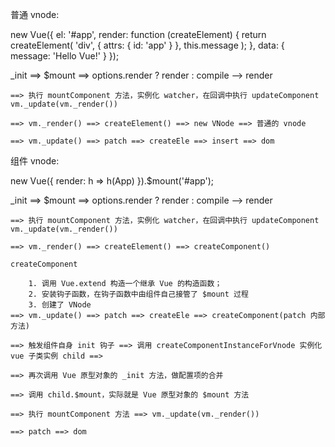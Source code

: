 普通 vnode:

new Vue({
    el: '#app',
    render: function (createElement) {
        return createElement(
            'div',
            {
                attrs: {
                    id: 'app'
                }
            },
            this.message
        );
    },
    data: {
        message: 'Hello Vue!'
    }
});

_init ==> $mount 
    ==> options.render ? render : compile --> render

    ==> 执行 mountComponent 方法，实例化 watcher，在回调中执行 updateComponent vm._update(vm._render())

    ==> vm._render() ==> createElement() ==> new VNode ==> 普通的 vnode

    ==> vm._update() ==> patch ==> createEle ==> insert ==> dom

组件 vnode:

new Vue({
    render: h => h(App)
}).$mount('#app');

_init ==> $mount 
    ==> options.render ? render : compile --> render

    ==> 执行 mountComponent 方法，实例化 watcher，在回调中执行 updateComponent vm._update(vm._render())

    ==> vm._render() ==> createElement() ==> createComponent() 

    createComponent  
        
        1. 调用 Vue.extend 构造一个继承 Vue 的构造函数；
        2. 安装钩子函数，在钩子函数中由组件自己接管了 $mount 过程
        3. 创建了 VNode
    ==> vm._update() ==> patch ==> createEle ==> createComponent(patch 内部方法)

    ==> 触发组件自身 init 钩子 ==> 调用 createComponentInstanceForVnode 实例化 vue 子类实例 child ==>
    
    ==> 再次调用 Vue 原型对象的 _init 方法，做配置项的合并

    ==> 调用 child.$mount，实际就是 Vue 原型对象的 $mount 方法

    ==> 执行 mountComponent 方法 ==> vm._update(vm._render())

    ==> patch ==> dom

